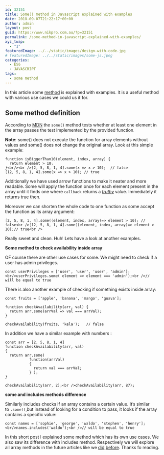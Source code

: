 ```yaml
---
id: 32151
title: Some() method in Javascript explained with examples
date: 2018-09-07T21:22:17+00:00
author: admin
layout: post
guid: https://www.nikpro.com.au/?p=32151
permalink: /some-method-in-javascript-explained-with-examples/
xyz_twap:
  - "1"
featuredImage: ../../static/images/design-with-code.jpg
# featuredImage: ../../static/images/some-js.jpeg
categories:
  - ES6
  - JAVASCRIPT
tags:
  - some method
---
```

In this article some [method](https://www.nikpro.com.au/practice-with-map-filter-and-sort-methods-in-javascript-the-es6-way/) is explained with examples. It is a useful method with various use cases we could us it for.

## Some method definition

According to <a href="https://developer.mozilla.org/en-US/docs/Web/JavaScript/Reference/Global_Objects/Array/some" target="_blank" rel="noopener noreferrer">MDN</a> the `some()` method tests whether at least one element in the array passes the test implemented by the provided function.

**Note:** some() does not execute the function for array elements without values and some() does not change the original array. Look at this simple example:


```
function isBiggerThan10(element, index, array) {
  return element > 10;
}<br/><br />[2, 5, 8, 1, 4].some(x => x > 10);  // false
[12, 5, 8, 1, 4].some(x => x > 10); // true
```


Additionally we have used arrow functions to make it neater and more readable. Some will apply the function once for each element present in the array until it finds one where `callback` returns a [_truthy_](https://www.nikpro.com.au/truthy-or-falsy-values-in-javascript-and-how-to-work-with-them/) value. Immediately it returns true then.

Moreover we can shorten the whole code to one function as some accept the function as its array argument:


```
[2, 5, 8, 1, 4].some((element, index, array)=> element > 10); // false<br />[12, 5, 8, 1, 4].some((element, index, array)=> element > 10);// true<br />
```


Really sweet and clean. Huh! Lets have a look at another examples.

**Some method to check availability inside array**

OF course there are other use cases for some. We might need to check if a user has admin privileges.


```
const userPrivileges = ['user', 'user', 'user', 'admin'];<br/>userPrivileges.some( element => element === 'admin');<br />// will be equal to true
```


There is also another example of checking if something exists inside array:


```
const fruits = ['apple', 'banana', 'mango', 'guava'];

function checkAvailability(arr, val) {
  return arr.some(arrVal => val === arrVal);
}

checkAvailability(fruits, 'kela');   // false
```


In addition we have a similar example with numbers :


```
const arr = [2, 5, 8, 1, 4]
function checkAvailability(arr, val) 
{
  return arr.some(
           function(arrVal) 
           {
             return val === arrVal;
           } );
}

checkAvailability(arr, 2);<br />checkAvailability(arr, 87);
```


**some and includes methods difference**

Similarly includes checks if an array contains a certain value. It’s similar to `.some()`,but instead of looking for a condition to pass, it looks if the array contains a specific value:


```
const names = ['sophie', 'george', 'waldo', 'stephen', 'henry'];<br/>names.includes('waldo');<br />// will be equal to true
```


In this short post I explained some method which has its own use cases. We also saw its difference with includes method. Respectively we will explore all array methods in the future articles like we [did](https://www.nikpro.com.au/javascript-es6-reduce-method/) [before](https://www.nikpro.com.au/practice-with-map-filter-and-sort-methods-in-javascript-the-es6-way/). Thanks fo reading.